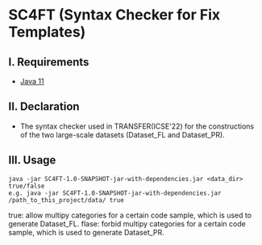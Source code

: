 # SC4FT (Syntax Checker for Fix Templates)


I. Requirements
--------------------
 - [Java 11](https://www.oracle.com/java/technologies/javase/jdk11-archive-downloads.html)


II. Declaration
--------------------
 - The syntax checker used in TRANSFER(ICSE'22) for the constructions of the two large-scale datasets (Dataset_FL and Dataset_PR).

III. Usage
--------------------
```
java -jar SC4FT-1.0-SNAPSHOT-jar-with-dependencies.jar <data_dir> true/false
e.g. java -jar SC4FT-1.0-SNAPSHOT-jar-with-dependencies.jar /path_to_this_project/data/ true
```
true: allow multipy categories for a certain code sample, which is used to generate Dataset_FL.
flase: forbid multipy categories for a certain code sample, which is used to generate Dataset_PR.